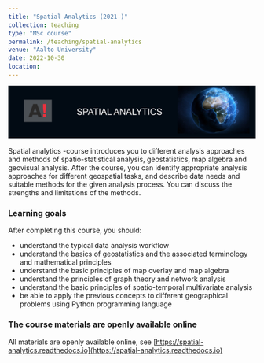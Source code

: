 ```yaml
---
title: "Spatial Analytics (2021-)"
collection: teaching
type: "MSc course"
permalink: /teaching/spatial-analytics
venue: "Aalto University"
date: 2022-10-30
location: 
---
```


![Spatial analytics course](Spatial-analytics-logo.png)

Spatial analytics -course introduces you to different analysis approaches and methods of spatio-statistical analysis, geostatistics, map algebra and geovisual analysis. After the course, you can identify appropriate analysis approaches for different geospatial tasks, and describe data needs and suitable methods for the given analysis process. You can discuss the strengths and limitations of the methods. 

### Learning goals

After completing this course, you should:

- understand the typical data analysis workflow
- understand the basics of geostatistics and the associated terminology and mathematical principles
- understand the basic principles of map overlay and map algebra
- understand the principles of graph theory and network analysis
- understand the basic principles of spatio-temporal multivariate analysis
- be able to apply the previous concepts to different geographical problems using Python programming language

### The course materials are openly available online

All materials are openly available online, see [https://spatial-analytics.readthedocs.io](https://spatial-analytics.readthedocs.io)
